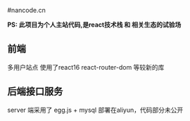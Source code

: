 #nancode.cn

**PS: 此项目为个人主站代码,是react技术栈 和 相关生态的试验场**

## 前端
多用户站点
使用了react16 react-router-dom 等较新的库

## 后端接口服务
server 端采用了 egg.js + mysql 部署在aliyun，代码部分未公开
